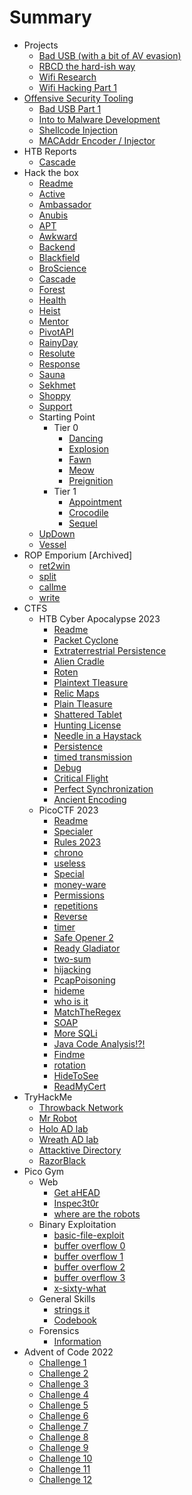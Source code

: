 # Summary

* Projects
	* [Bad USB (with a bit of AV evasion)](06%20-%20Random%20Shit/A%20quest%20to%20make%20a%20good%20bad%20usb.md)
	* [RBCD the hard-ish way](06%20-%20Random%20Shit/RBCD%20-%20Without%20PowerView.md)
	* [Wifi Research](06%20-%20Random%20Shit/Learning%20Wifi%20Attacks.md)
	* [Wifi Hacking Part 1](06%20-%20Random%20Shit/Adventures%20with%20a%20RPi%20part%201.md)
* [Offensive Security Tooling](Offsec%20Dev.md)
	* [Bad USB Part 1](Offsec%20Dev/Bad%20USB%20part%201.md)
	* [Into to Malware Development](Offsec%20Dev/Intro%20to%20MalDev.md)
	* [Shellcode Injection](Offsec%20Dev/Shellcode%20Injection.md)
	* [MACAddr Encoder / Injector](Offsec%20Dev/Encoding%20Shellcode%20as%20MACAddrs.md)
* HTB Reports
	* [Cascade](02%20-%20Hack%20The%20Box/Cascade/Cascade%20Report.md)
* Hack the box
	* [Readme](02%20-%20Hack%20The%20Box/Readme.md)
	* [Active](02%20-%20Hack%20The%20Box/Active/Active.md)
	* [Ambassador](02%20-%20Hack%20The%20Box/Ambassador/Ambassador.md)
	* [Anubis](02%20-%20Hack%20The%20Box/Anubis/Anubis.md)
	* [APT](02%20-%20Hack%20The%20Box/APT/APT.md)
	* [Awkward](02%20-%20Hack%20The%20Box/Awkward/Awkward.md)
	* [Backend](02%20-%20Hack%20The%20Box/Backend/Backend.md)
	* [Blackfield](02%20-%20Hack%20The%20Box/Blackfield/Blackfield.md)
	* [BroScience](02%20-%20Hack%20The%20Box/BroScience/BroScience.md)
	* [Cascade](02%20-%20Hack%20The%20Box/Cascade/Cascade.md)
	* [Forest](02%20-%20Hack%20The%20Box/Forest/Forest.md)
	* [Health](02%20-%20Hack%20The%20Box/Health/Health.md)
	* [Heist](02%20-%20Hack%20The%20Box/Heist/Heist.md)
	* [Mentor](02%20-%20Hack%20The%20Box/Mentor/Mentor.md)
	* [PivotAPI](02%20-%20Hack%20The%20Box/PivotAPI/PivotAPI.md)
	* [RainyDay](02%20-%20Hack%20The%20Box/RainyDay/RainyDay.md)
	* [Resolute](02%20-%20Hack%20The%20Box/Resolute/Resolute.md)
	* [Response](02%20-%20Hack%20The%20Box/Response/Response.md)
	* [Sauna](02%20-%20Hack%20The%20Box/Sauna/Sauna.md)
	* [Sekhmet](02%20-%20Hack%20The%20Box/Sekhmet/Sekhmet.md)
	* [Shoppy](02%20-%20Hack%20The%20Box/Shoppy/Shoppy.md)
	* [Support](02%20-%20Hack%20The%20Box/Support/Support.md)
	* Starting Point
		* Tier 0
			* [Dancing](02%20-%20Hack%20The%20Box/Starting%20Point/Tier%200/Dancing.md)
			* [Explosion](02%20-%20Hack%20The%20Box/Starting%20Point/Tier%200/Explosion.md)
			* [Fawn](02%20-%20Hack%20The%20Box/Starting%20Point/Tier%200/Fawn.md)
			* [Meow](02%20-%20Hack%20The%20Box/Starting%20Point/Tier%200/Meow.md)
			* [Preignition](02%20-%20Hack%20The%20Box/Starting%20Point/Tier%200/Preignition.md)
		* Tier 1
			* [Appointment](02%20-%20Hack%20The%20Box/Starting%20Point/Tier%201/Appointment.md)
			* [Crocodile](02%20-%20Hack%20The%20Box/Starting%20Point/Tier%201/Crocodile.md)
			* [Sequel](02%20-%20Hack%20The%20Box/Starting%20Point/Tier%201/Sequel.md)
	* [UpDown](02%20-%20Hack%20The%20Box/UpDown/UpDown.md)
	* [Vessel](02%20-%20Hack%20The%20Box/Vessel/Vessel.md)
* ROP Emporium \[Archived\]
	* [ret2win](05%20-%20ROP%20Emporium%20old/01%20-%20ret2win.md)
	* [split](05%20-%20ROP%20Emporium/02%20-%20split.md)
	* [callme](05%20-%20ROP%20Emporium%20old/03%20-%20callme.md)
	* [write](05%20-%20ROP%20Emporium%20old/04%20-%20write.md)
* CTFS
	* HTB Cyber Apocalypse 2023
		* [Readme](CTFs/HTBCTF23/Readme.md)
		* [Packet Cyclone](CTFs/HTBCTF23/Forensics/Packet%20Cyclone/Packet%20Cyclone.md)
		* [Extraterrestrial Persistence](CTFs/HTBCTF23/Forensics/Extraterrestrial%20Persistence/Extraterrestrial%20Persistence.md)
		* [Alien Cradle](CTFs/HTBCTF23/Forensics/Alien%20Cradle/Alien%20Cradle.md)
		* [Roten](CTFs/HTBCTF23/Forensics/Roten/Roten.md)
		* [Plaintext Tleasure](CTFs/HTBCTF23/Forensics/Plaintext%20Tleasure/Plaintext%20Tleasure.md)
		* [Relic Maps](CTFs/HTBCTF23/Forensics/Relic%20Maps/Relic%20Maps.md)
		* [Plain Tleasure](CTFs/HTBCTF23/Forensics/Plain%20Tleasure/Plain%20Tleasure.md)
		* [Shattered Tablet](CTFs/HTBCTF23/Reversing/Shattered%20Tablet/Shattered%20Tablet.md)
		* [Hunting License](CTFs/HTBCTF23/Reversing/Hunting%20License/Hunting%20License.md)
		* [Needle in a Haystack](CTFs/HTBCTF23/Reversing/Needle%20in%20a%20Haystack/Needle%20in%20a%20Haystack.md)
		* [Persistence](CTFs/HTBCTF23/Misc/Persistence/Persistence.md)
		* [timed transmission](CTFs/HTBCTF23/Hardware/timed%20transmission/timed%20transmission.md)
		* [Debug](CTFs/HTBCTF23/Hardware/Debug/Debug.md)
		* [Critical Flight](CTFs/HTBCTF23/Hardware/Critical%20Flight/Critical%20Flight.md)
		* [Perfect Synchronization](CTFs/HTBCTF23/Crypto/Perfect%20Synchronization/Perfect%20Synchronization.md)
		* [Ancient Encoding](CTFs/HTBCTF23/Crypto/Ancient%20Encodings/Ancient%20Encoding.md)
	* PicoCTF 2023
		* [Readme](CTFs/PicoCTF23/Readme.md)
		* [Specialer](CTFs/PicoCTF23/General/Specialer/Specialer.md)
		* [Rules 2023](CTFs/PicoCTF23/General/Rules%202023/Rules%202023.md)
		* [chrono](CTFs/PicoCTF23/General/chrono/chrono.md)
		* [useless](CTFs/PicoCTF23/General/useless/useless.md)
		* [Special](CTFs/PicoCTF23/General/Special/Special.md)
		* [money-ware](CTFs/PicoCTF23/General/money-ware/money-ware.md)
		* [Permissions](CTFs/PicoCTF23/General/Permissions/Permissions.md)
		* [repetitions](CTFs/PicoCTF23/General/repetitions/repetitions.md)
		* [Reverse](CTFs/PicoCTF23/Reverse/Reverse/Reverse.md)
		* [timer](CTFs/PicoCTF23/Reverse/timer/timer.md)
		* [Safe Opener 2](CTFs/PicoCTF23/Reverse/Safe%20Opener%202/Safe%20Opener%202.md)
		* [Ready Gladiator](CTFs/PicoCTF23/Reverse/Ready%20Gladiator/Ready%20Gladiator.md)
		* [two-sum](CTFs/PicoCTF23/Binary/two-sum/two-sum.md)
		* [hijacking](CTFs/PicoCTF23/Binary/hijacking/hijacking.md)
		* [PcapPoisoning](CTFs/PicoCTF23/Forensics/PcapPoisoning/PcapPoisoning.md)
		* [hideme](CTFs/PicoCTF23/Forensics/hideme/hideme.md)
		* [who is it](CTFs/PicoCTF23/Forensics/who%20is%20it/who%20is%20it.md)
		* [MatchTheRegex](CTFs/PicoCTF23/Web/MatchTheRegex.md)
		* [SOAP](CTFs/PicoCTF23/Web/SOAP.md)
		* [More SQLi](CTFs/PicoCTF23/Web/More%20SQLi.md)
		* [Java Code Analysis!?!](CTFs/PicoCTF23/Web/Java%20Code%20Analysis!?!.md)
		* [Findme](CTFs/PicoCTF23/Web/Findme.md)
		* [rotation](CTFs/PicoCTF23/Crypto/rotation/rotation.md)
		* [HideToSee](CTFs/PicoCTF23/Crypto/HideToSee/HideToSee.md)
		* [ReadMyCert](CTFs/PicoCTF23/Crypto/ReadMyCert/ReadMyCert.md)
* TryHackMe
	* [Throwback Network](03%20-%20Try%20Hack%20Me/Throwback/Notes.md)
	* [Mr Robot](03%20-%20Try%20Hack%20Me/Mr%20Robot%20CTF/Mr%20Robot.md)
	* [Holo AD lab](03%20-%20Try%20Hack%20Me/AD%20LABS%20With%20Pentest%20Reports/Holo/Holo%20Notes%20Live.md)
	* [Wreath AD lab](03%20-%20Try%20Hack%20Me/AD%20LABS%20With%20Pentest%20Reports/Wreath/Notes.md)
	* [Attacktive Directory](03%20-%20Try%20Hack%20Me/Attacktive%20Directory/Attacktive%20Directory.md)
	* [RazorBlack](03%20-%20Try%20Hack%20Me/RazorBlack/RazorBlack.md)
* Pico Gym
	* Web
		* [Get aHEAD](01%20-%20PicoGym/01%20-%20Web%20Challenges/GET%20aHEAD.md)
		* [Inspec3t0r](01%20-%20PicoGym/01%20-%20Web%20Challenges/Insp3ct0r.md)
		* [where are the robots](01%20-%20PicoGym/01%20-%20Web%20Challenges/where%20are%20the%20robots.md)
	* Binary Exploitation
		* [basic-file-exploit](01%20-%20PicoGym/02%20-%20Binary%20Exploitation/basic-file-exploit.md)
		* [buffer overflow 0](01%20-%20PicoGym/02%20-%20Binary%20Exploitation/buffer%20overflow%200.md)
		* [buffer overflow 1](01%20-%20PicoGym/02%20-%20Binary%20Exploitation/buffer%20overflow%201.md)
		* [buffer overflow 2](01%20-%20PicoGym/02%20-%20Binary%20Exploitation/buffer%20overflow%202.md)
		* [buffer overflow 3](01%20-%20PicoGym/02%20-%20Binary%20Exploitation/buffer%20overflow%203.md)
		* [x-sixty-what](01%20-%20PicoGym/02%20-%20Binary%20Exploitation/x-sixty-what.md)
	* General Skills
		* [strings it](01%20-%20PicoGym/03%20-%20General%20Skills/strings%20it.md)
		* [Codebook](01%20-%20PicoGym/03%20-%20General%20Skills/Codebook.md)
	* Forensics
		* [Information](01%20-%20PicoGym/04%20-%20Forensics/Information.md)
* Advent of Code 2022
	* [Challenge 1](adventofcode2022/chall1.md)
	* [Challenge 2](adventofcode2022/chall2.md)
	* [Challenge 3](adventofcode2022/chall3.md)
	* [Challenge 4](adventofcode2022/chall4.md)
	* [Challenge 5](adventofcode2022/chall5.md)
	* [Challenge 6](adventofcode2022/chall6.md)
	* [Challenge 7](adventofcode2022/chall7.md)
	* [Challenge 8](adventofcode2022/chall8.md)
	* [Challenge 9](adventofcode2022/chall9.md)
	* [Challenge 10](adventofcode2022/chall10.md)
	* [Challenge 11](adventofcode2022/chall11.md)
	* [Challenge 12](adventofcode2022/chall12.md)
